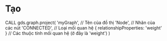 # Tạo 
CALL gds.graph.project(
  'myGraph',  // Tên của đồ thị
  'Node',  // Nhãn của các nút
  'CONNECTED',  // Loại mối quan hệ
  { relationshipProperties: 'weight' }  // Các thuộc tính mối quan hệ (ở đây là 'weight')
)
